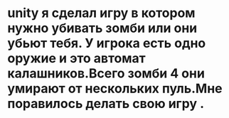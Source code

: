 # unity я сделал игру в котором нужно убивать зомби или они убьют тебя. У игрока есть одно оружие и это автомат калашников.Всего зомби 4 они умирают от нескольких пуль.Мне поравилось делать свою игру .
